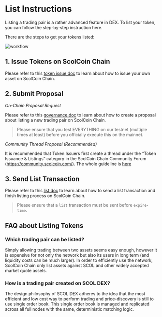 # List Instructions

Listing a trading pair is a rather advanced feature in DEX. To list your token, you can follow the step-by-step instruction here.

There are the steps to get your tokens listed:

![workflow](./assets/listing-workflow.jpg)

## 1. Issue Tokens on ScolCoin Chain
Please refer to this [token issue doc](tokens.md) to learn about how to issue your own asset on ScolCoin Chain.

## 2. Submit Proposal

*On-Chain Proposal Request*


Please refer to this [governance doc](governance.md) to learn about how to create a proposal about listing a new trading pair on ScolCoin Chain.

> Please ensure that you test EVERYTHING on our testnet (multiple times at least) before you officially execute this on the mainnet.

*Community Thread Proposal (Recommended)*

It is recommended that Token Issuers first create a thread under the “Token Issuance & Listings” category in the ScolCoin Chain Community Forum (https://community.scolcoin.com/). The whole guideline is [here](https://community.scolcoin.com/topic/18/guidelines-on-how-to-list-your-token-on-shree-dex)

## 3. Send List Transaction

Please refer to this [list doc](list.md) to learn about how to send a list transaction and finish listing process on ScolCoin Chain.

> Please ensure that  a `list` transaction must be sent before `expire-time`.


## FAQ about Listing  Tokens

###  Which trading pair can be listed?

Simply allowing trading between two assets seems easy enough, however it is expensive for not only the network  but also its users in long term (and liquidity costs can be much larger). In order to efficiently use the network, ScolCoin Chain only list assets against SCOL and other widely accepted market quote assets.

### How is a trading pair created on SCOL DEX?

The design philosophy of SCOL DEX adheres to the idea that the most efficient and low cost way to perform trading and price-discovery is still to use single order book. This single order book is managed and replicated across all full nodes with the same, deterministic matching logic.

